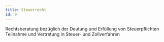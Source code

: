 ```yaml
---
title: Steuerrecht
id: 9
---
```


Rechtsberatung bezüglich der Deutung und Erfüllung von Steuerpflichten
Teilnahme und Vertretung in Steuer- und Zollverfahren
